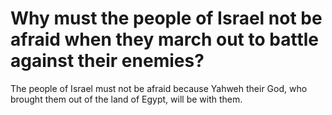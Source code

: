 # Why must the people of Israel not be afraid when they march out to battle against their enemies?

The people of Israel must not be afraid because Yahweh their God, who brought them out of the land of Egypt, will be with them.
